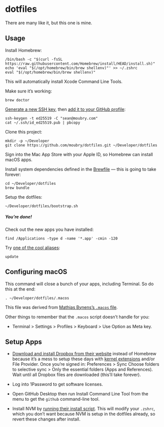 # dotfiles

There are many like it, but this one is mine.

## Usage

Install Homebrew:

    /bin/bash -c "$(curl -fsSL https://raw.githubusercontent.com/Homebrew/install/HEAD/install.sh)"
    echo 'eval "$(/opt/homebrew/bin/brew shellenv)"' >> ~/.zshrc
    eval "$(/opt/homebrew/bin/brew shellenv)"

This will automatically install Xcode Command Line Tools.

Make sure it’s working:

    brew doctor

[Generate a new SSH key](https://docs.github.com/en/authentication/connecting-to-github-with-ssh/generating-a-new-ssh-key-and-adding-it-to-the-ssh-agent), then [add it to your GitHub profile](https://github.com/settings/ssh/new):

    ssh-keygen -t ed25519 -C "sean@moubry.com"
    cat ~/.ssh/id_ed25519.pub | pbcopy

Clone this project:

    mkdir -p ~/Developer
    git clone https://github.com/moubry/dotfiles.git ~/Developer/dotfiles

Sign into the Mac App Store with your Apple ID, so Homebrew can install macOS apps.

Install system dependencies defined in the [Brewfile](https://github.com/moubry/dotfiles/blob/master/Brewfile) — this is going to take forever:

    cd ~/Developer/dotfiles
    brew bundle

Setup the dotfiles:

    ~/Developer/dotfiles/bootstrap.sh

##### You’re done!

Check out the new apps you have installed:

    find /Applications -type d -name '*.app' -cmin -120

Try [one of the cool aliases](https://github.com/moubry/dotfiles/blob/master/dotfiles/bash/updaters):

    update

## Configuring macOS

This command will close a bunch of your apps, including Terminal. So do this at the end:

    . ~/Developer/dotfiles/.macos

This file was derived from [Mathias Bynens’s `.macos` file](https://github.com/mathiasbynens/dotfiles/blob/main/.macos).

Other things to remember that the `.macos` script doesn’t handle for you:

* Terminal > Settings > Profiles > Keyboard > Use Option as Meta key.

## Setup Apps

* [Download and install Dropbox from their website](https://www.dropbox.com/desktop) instead of Homebrew because it’s a mess to setup these days with [kernel extensions](https://developer.apple.com/library/content/technotes/tn2459/_index.html) and/or File Provider. Once you’re signed in: Preferences > Sync Choose folders to selective sync > Only the essential folders (Apps and References). Wait until all Dropbox files are downloaded (this’ll take forever).

* Log into 1Password to get software licenses.

* Open GitHub Desktop then run Install Command Line Tool from the menu to get the `github` command-line tool.

* Install NVM by [running their install script](https://github.com/nvm-sh/nvm?tab=readme-ov-file#installing-and-updating). This will modify your `.zshrc`, which you don’t want because NVM is setup in the dotfiles already, so revert these changes after install.
